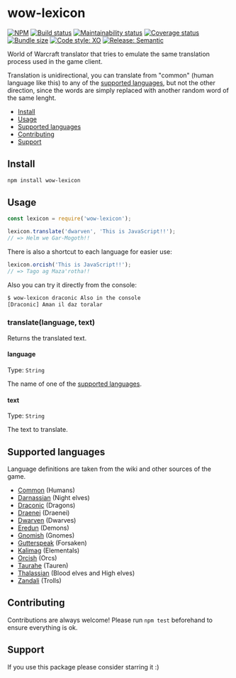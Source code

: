 # wow-lexicon

[![NPM](https://img.shields.io/npm/v/wow-lexicon)](https://www.npmjs.com/package/wow-lexicon)
[![Build status](https://img.shields.io/github/workflow/status/alvarocastro/wow-lexicon/build)](https://github.com/alvarocastro/wow-lexicon/actions?query=workflow%3Abuild)
[![Maintainability status](https://img.shields.io/codeclimate/maintainability/alvarocastro/wow-lexicon)](https://codeclimate.com/github/alvarocastro/wow-lexicon/maintainability)
[![Coverage status](https://img.shields.io/coveralls/github/alvarocastro/wow-lexicon)](https://coveralls.io/github/alvarocastro/wow-lexicon?branch=master)
[![Bundle size](https://img.shields.io/bundlephobia/min/wow-lexicon)](https://bundlephobia.com/result?p=wow-lexicon)
[![Code style: XO](https://img.shields.io/badge/code_style-XO-5ed9c7.svg)](https://github.com/xojs/xo)
[![Release: Semantic](https://img.shields.io/badge/%F0%9F%93%A6%F0%9F%9A%80-semantic--release-e10079.svg)](https://github.com/semantic-release/semantic-release)

World of Warcraft translator that tries to emulate the same translation process used in the game client.

Translation is unidirectional, you can translate from "common" (human language like this) to any of the [supported languages](#supported-languages), but not the other direction, since the words are simply replaced with another random word of the same lenght.

- [Install](#install)
- [Usage](#usage)
- [Supported languages](#supported-languages)
- [Contributing](#contributing)
- [Support](#support)

## Install

```bash
npm install wow-lexicon
```

## Usage

```js
const lexicon = require('wow-lexicon');

lexicon.translate('dwarven', 'This is JavaScript!!');
// => Helm we Gar-Mogoth!!
```

There is also a shortcut to each language for easier use:

```js
lexicon.orcish('This is JavaScript!!');
// => Tago ag Maza'rotha!!
```

Also you can try it directly from the console:

```bash
$ wow-lexicon draconic Also in the console
[Draconic] Aman il daz toralar
```

### translate(language, text)

Returns the translated text.

#### language

Type: `String`

The name of one of the [supported languages](#supported-languages).

#### text

Type: `String`

The text to translate.

## Supported languages

Language definitions are taken from the wiki and other sources of the game.

- [Common](https://wowwiki.fandom.com/wiki/Common_(language)) (Humans)
- [Darnassian](https://wowwiki.fandom.com/wiki/Darnassian) (Night elves)
- [Draconic](https://wowwiki.fandom.com/wiki/Draconic) (Dragons)
- [Draenei](https://wowwiki.fandom.com/wiki/Draenei_(language)) (Draenei)
- [Dwarven](https://wowwiki.fandom.com/wiki/Dwarven) (Dwarves)
- [Eredun](https://wowwiki.fandom.com/wiki/Eredun) (Demons)
- [Gnomish](https://wowwiki.fandom.com/wiki/Gnomish) (Gnomes)
- [Gutterspeak](https://wowwiki.fandom.com/wiki/Gutterspeak) (Forsaken)
- [Kalimag](https://wowwiki.fandom.com/wiki/Kalimag) (Elementals)
- [Orcish](https://wowwiki.fandom.com/wiki/Orcish) (Orcs)
- [Taurahe](https://wowwiki.fandom.com/wiki/Taur-ahe) (Tauren)
- [Thalassian](https://wowwiki.fandom.com/wiki/Thalassian) (Blood elves and High elves)
- [Zandali](https://wowwiki.fandom.com/wiki/Zandali) (Trolls)

## Contributing

Contributions are always welcome! Please run `npm test` beforehand to ensure everything is ok.

## Support

If you use this package please consider starring it :)
